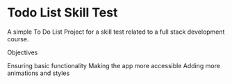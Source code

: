 # Todo List Skill Test

A simple To Do List Project for a skill test related to a full stack development course.

Objectives

Ensuring basic functionality
Making the app more accessible
Adding more animations and styles